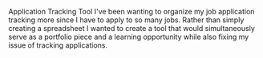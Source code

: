 Application Tracking Tool
I've been wanting to organize my job application tracking more since I have to apply to so many jobs. Rather than simply creating a spreadsheet I wanted to create a tool that would simultaneously serve as a portfolio piece and a learning opportunity while also fixing my issue of tracking applications.

